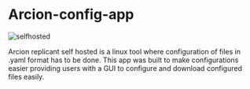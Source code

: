 # Arcion-config-app

![selfhosted](https://user-images.githubusercontent.com/57589300/206393631-7e8f4ac2-95f8-4f95-a6d4-0e68c21f7b7a.jpg)

Arcion replicant self hosted is a linux tool where configuration of files in .yaml format has to be done. This app was built to make configurations easier providing users with a GUI to configure and download configured files easily.
